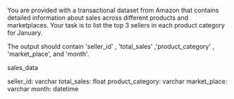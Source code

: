 You are provided with a transactional dataset from Amazon that contains detailed information about sales across different products and marketplaces. Your task is to list the top 3 sellers in each product category for January.


The output should contain 'seller_id' , 'total_sales' ,'product_category' , 'market_place', and 'month'.


sales_data

seller_id:
varchar
total_sales:
float
product_category:
varchar
market_place:
varchar
month:
datetime

```sql


```
